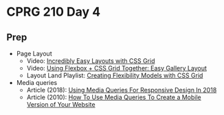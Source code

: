 # CPRG 210 Day 4
## Prep
- Page Layout
  - Video: [Incredibly Easy Layouts with CSS Grid](https://youtu.be/tFKrK4eAiUQ)
  - Video: [Using Flexbox + CSS Grid Together: Easy Gallery Layout](https://youtu.be/dQHtT47eH0M)
  - Layout Land Playlist: [Creating Flexibility Models with CSS Grid](https://www.youtube.com/playlist?list=PLbSquHt1VCf3rmXD2BymC_ZOGDEIu0OWP)
- Media queries
  - Article (2018): [Using Media Queries For Responsive Design In 2018](https://www.smashingmagazine.com/2018/02/media-queries-responsive-design-2018/)
  - Article (2010): [How To Use Media Queries To Create a Mobile Version of Your Website](https://www.smashingmagazine.com/2010/07/how-to-use-css3-media-queries-to-create-a-mobile-version-of-your-website/)